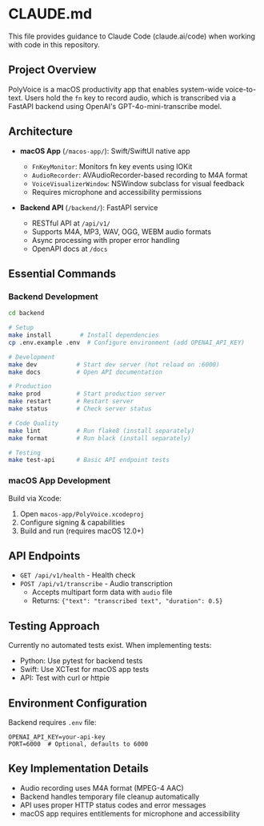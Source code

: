 # CLAUDE.md

This file provides guidance to Claude Code (claude.ai/code) when working with code in this repository.

## Project Overview

PolyVoice is a macOS productivity app that enables system-wide voice-to-text. Users hold the `fn` key to record audio, which is transcribed via a FastAPI backend using OpenAI's GPT-4o-mini-transcribe model.

## Architecture

- **macOS App** (`/macos-app/`): Swift/SwiftUI native app
  - `FnKeyMonitor`: Monitors fn key events using IOKit
  - `AudioRecorder`: AVAudioRecorder-based recording to M4A format
  - `VoiceVisualizerWindow`: NSWindow subclass for visual feedback
  - Requires microphone and accessibility permissions

- **Backend API** (`/backend/`): FastAPI service
  - RESTful API at `/api/v1/`
  - Supports M4A, MP3, WAV, OGG, WEBM audio formats
  - Async processing with proper error handling
  - OpenAPI docs at `/docs`

## Essential Commands

### Backend Development

```bash
cd backend

# Setup
make install        # Install dependencies
cp .env.example .env  # Configure environment (add OPENAI_API_KEY)

# Development
make dev           # Start dev server (hot reload on :6000)
make docs          # Open API documentation

# Production
make prod          # Start production server
make restart       # Restart server
make status        # Check server status

# Code Quality
make lint          # Run flake8 (install separately)
make format        # Run black (install separately)

# Testing
make test-api      # Basic API endpoint tests
```

### macOS App Development

Build via Xcode:
1. Open `macos-app/PolyVoice.xcodeproj`
2. Configure signing & capabilities
3. Build and run (requires macOS 12.0+)

## API Endpoints

- `GET /api/v1/health` - Health check
- `POST /api/v1/transcribe` - Audio transcription
  - Accepts multipart form data with `audio` file
  - Returns: `{"text": "transcribed text", "duration": 0.5}`

## Testing Approach

Currently no automated tests exist. When implementing tests:
- Python: Use pytest for backend tests
- Swift: Use XCTest for macOS app tests
- API: Test with curl or httpie

## Environment Configuration

Backend requires `.env` file:
```
OPENAI_API_KEY=your-api-key
PORT=6000  # Optional, defaults to 6000
```

## Key Implementation Details

- Audio recording uses M4A format (MPEG-4 AAC)
- Backend handles temporary file cleanup automatically
- API uses proper HTTP status codes and error messages
- macOS app requires entitlements for microphone and accessibility